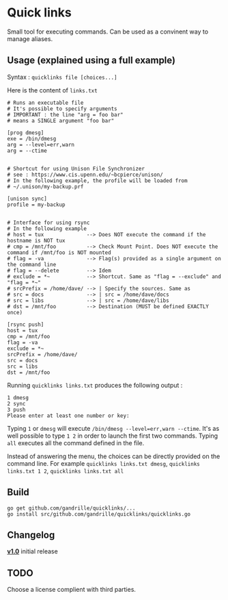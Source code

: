 # Quick links

Small tool for executing commands. Can be used as a convinent way to manage aliases.


## Usage (explained using a full example)

Syntax : `quicklinks file [choices...]`

Here is the content of `links.txt`

```
# Runs an executable file
# It's possible to specify arguments
# IMPORTANT : the line "arg = foo bar" 
# means a SINGLE argument "foo bar"

[prog dmesg]
exe = /bin/dmesg
arg = --level=err,warn
arg = --ctime


# Shortcut for using Unison File Synchronizer
# see : https://www.cis.upenn.edu/~bcpierce/unison/
# In the following example, the profile will be loaded from
# ~/.unison/my-backup.prf

[unison sync]
profile = my-backup


# Interface for using rsync
# In the following example
# host = tux              --> Does NOT execute the command if the hostname is NOT tux
# cmp = /mnt/foo          --> Check Mount Point. Does NOT execute the command if /mnt/foo is NOT mounted
# flag = -va              --> Flag(s) provided as a single argument on the command line
# flag = --delete         --> Idem
# exclude = *~            --> Shortcut. Same as "flag = --exclude" and "flag = *~"
# srcPrefix = /home/dave/ --> | Specify the sources. Same as 
# src = docs              --> | src = /home/dave/docs
# src = libs              --> | src = /home/dave/libs
# dst = /mnt/foo          --> Destination (MUST be defined EXACTLY once)

[rsync push]
host = tux
cmp = /mnt/foo
flag = -va
exclude = *~
srcPrefix = /home/dave/
src = docs
src = libs
dst = /mnt/foo
```

Running `quicklinks links.txt` produces the following output :

```
1 dmesg
2 sync
3 push
Please enter at least one number or key:
```

Typing `1` or `dmesg` will execute `/bin/dmesg --level=err,warn --ctime`.
It's as well possible to type `1 2` in order to launch the first two commands.
Typing `all` executes all the command defined in the file.

Instead of answering the menu, the choices can be directly provided on the command line. For example `quicklinks links.txt dmesg`, `quicklinks links.txt 1 2`, `quicklinks links.txt all`


## Build

```
go get github.com/gandrille/quicklinks/...
go install src/github.com/gandrille/quicklinks/quicklinks.go
```


## Changelog

**[v1.0](../../releases/tag/v1.0)** initial release


## TODO

Choose a license complient with third parties.
